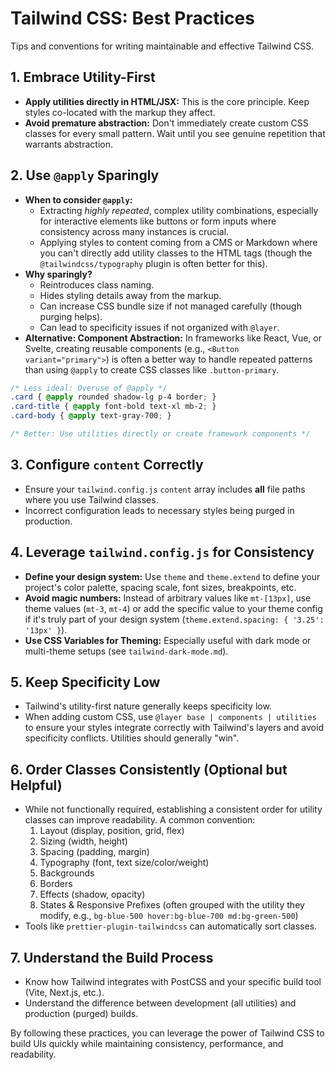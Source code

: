 # Tailwind CSS: Best Practices

Tips and conventions for writing maintainable and effective Tailwind CSS.

## 1. Embrace Utility-First

*   **Apply utilities directly in HTML/JSX:** This is the core principle. Keep styles co-located with the markup they affect.
*   **Avoid premature abstraction:** Don't immediately create custom CSS classes for every small pattern. Wait until you see genuine repetition that warrants abstraction.

## 2. Use `@apply` Sparingly

*   **When to consider `@apply`:**
    *   Extracting *highly repeated*, complex utility combinations, especially for interactive elements like buttons or form inputs where consistency across many instances is crucial.
    *   Applying styles to content coming from a CMS or Markdown where you can't directly add utility classes to the HTML tags (though the `@tailwindcss/typography` plugin is often better for this).
*   **Why sparingly?**
    *   Reintroduces class naming.
    *   Hides styling details away from the markup.
    *   Can increase CSS bundle size if not managed carefully (though purging helps).
    *   Can lead to specificity issues if not organized with `@layer`.
*   **Alternative: Component Abstraction:** In frameworks like React, Vue, or Svelte, creating reusable components (e.g., `<Button variant="primary">`) is often a better way to handle repeated patterns than using `@apply` to create CSS classes like `.button-primary`.

```css
/* Less ideal: Overuse of @apply */
.card { @apply rounded shadow-lg p-4 border; }
.card-title { @apply font-bold text-xl mb-2; }
.card-body { @apply text-gray-700; }

/* Better: Use utilities directly or create framework components */
```

## 3. Configure `content` Correctly

*   Ensure your `tailwind.config.js` `content` array includes **all** file paths where you use Tailwind classes.
*   Incorrect configuration leads to necessary styles being purged in production.

## 4. Leverage `tailwind.config.js` for Consistency

*   **Define your design system:** Use `theme` and `theme.extend` to define your project's color palette, spacing scale, font sizes, breakpoints, etc.
*   **Avoid magic numbers:** Instead of arbitrary values like `mt-[13px]`, use theme values (`mt-3`, `mt-4`) or add the specific value to your theme config if it's truly part of your design system (`theme.extend.spacing: { '3.25': '13px' }`).
*   **Use CSS Variables for Theming:** Especially useful with dark mode or multi-theme setups (see `tailwind-dark-mode.md`).

## 5. Keep Specificity Low

*   Tailwind's utility-first nature generally keeps specificity low.
*   When adding custom CSS, use `@layer base | components | utilities` to ensure your styles integrate correctly with Tailwind's layers and avoid specificity conflicts. Utilities should generally "win".

## 6. Order Classes Consistently (Optional but Helpful)

*   While not functionally required, establishing a consistent order for utility classes can improve readability. A common convention:
    1.  Layout (display, position, grid, flex)
    2.  Sizing (width, height)
    3.  Spacing (padding, margin)
    4.  Typography (font, text size/color/weight)
    5.  Backgrounds
    6.  Borders
    7.  Effects (shadow, opacity)
    8.  States & Responsive Prefixes (often grouped with the utility they modify, e.g., `bg-blue-500 hover:bg-blue-700 md:bg-green-500`)
*   Tools like `prettier-plugin-tailwindcss` can automatically sort classes.

## 7. Understand the Build Process

*   Know how Tailwind integrates with PostCSS and your specific build tool (Vite, Next.js, etc.).
*   Understand the difference between development (all utilities) and production (purged) builds.

By following these practices, you can leverage the power of Tailwind CSS to build UIs quickly while maintaining consistency, performance, and readability.
